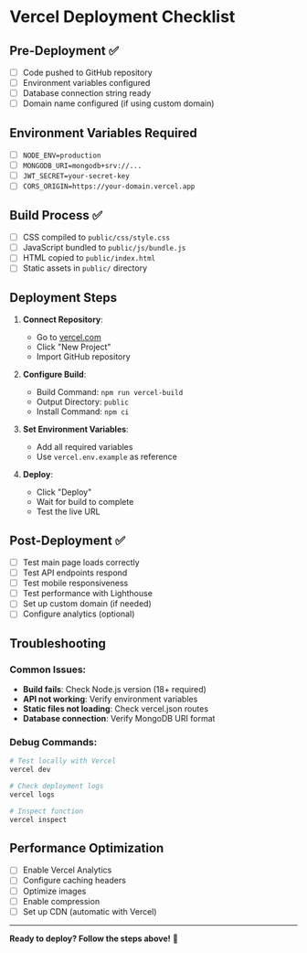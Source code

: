 # Vercel Deployment Checklist

## Pre-Deployment ✅

- [ ] Code pushed to GitHub repository
- [ ] Environment variables configured
- [ ] Database connection string ready
- [ ] Domain name configured (if using custom domain)

## Environment Variables Required

- [ ] `NODE_ENV=production`
- [ ] `MONGODB_URI=mongodb+srv://...`
- [ ] `JWT_SECRET=your-secret-key`
- [ ] `CORS_ORIGIN=https://your-domain.vercel.app`

## Build Process ✅

- [ ] CSS compiled to `public/css/style.css`
- [ ] JavaScript bundled to `public/js/bundle.js`
- [ ] HTML copied to `public/index.html`
- [ ] Static assets in `public/` directory

## Deployment Steps

1. **Connect Repository**:
   - Go to [vercel.com](https://vercel.com)
   - Click "New Project"
   - Import GitHub repository

2. **Configure Build**:
   - Build Command: `npm run vercel-build`
   - Output Directory: `public`
   - Install Command: `npm ci`

3. **Set Environment Variables**:
   - Add all required variables
   - Use `vercel.env.example` as reference

4. **Deploy**:
   - Click "Deploy"
   - Wait for build to complete
   - Test the live URL

## Post-Deployment ✅

- [ ] Test main page loads correctly
- [ ] Test API endpoints respond
- [ ] Test mobile responsiveness
- [ ] Test performance with Lighthouse
- [ ] Set up custom domain (if needed)
- [ ] Configure analytics (optional)

## Troubleshooting

### Common Issues:
- **Build fails**: Check Node.js version (18+ required)
- **API not working**: Verify environment variables
- **Static files not loading**: Check vercel.json routes
- **Database connection**: Verify MongoDB URI format

### Debug Commands:
```bash
# Test locally with Vercel
vercel dev

# Check deployment logs
vercel logs

# Inspect function
vercel inspect
```

## Performance Optimization

- [ ] Enable Vercel Analytics
- [ ] Configure caching headers
- [ ] Optimize images
- [ ] Enable compression
- [ ] Set up CDN (automatic with Vercel)

---

**Ready to deploy? Follow the steps above!** 🚀
